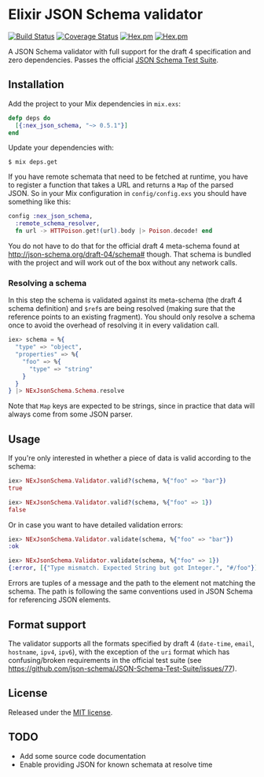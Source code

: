 # Elixir JSON Schema validator

[![Build Status](https://travis-ci.org/jonasschmidt/nex_json_schema.svg?branch=master)](https://travis-ci.org/jonasschmidt/nex_json_schema) [![Coverage Status](https://coveralls.io/repos/jonasschmidt/nex_json_schema/badge.svg?branch=travis-elixir-version&service=github)](https://coveralls.io/github/jonasschmidt/nex_json_schema?branch=travis-elixir-version) [![Hex.pm](http://img.shields.io/hexpm/v/nex_json_schema.svg)](https://hex.pm/packages/nex_json_schema) [![Hex.pm](http://img.shields.io/hexpm/l/nex_json_schema.svg)](LICENSE)

A JSON Schema validator with full support for the draft 4 specification and zero dependencies. Passes the official [JSON Schema Test Suite](https://github.com/json-schema/JSON-Schema-Test-Suite).

## Installation

Add the project to your Mix dependencies in `mix.exs`:

```elixir
defp deps do
  [{:nex_json_schema, "~> 0.5.1"}]
end
```

Update your dependencies with:

```shell
$ mix deps.get
```

If you have remote schemata that need to be fetched at runtime, you have to register a function that takes a URL and returns a `Map` of the parsed JSON. So in your Mix configuration in `config/config.exs` you should have something like this:

```elixir
config :nex_json_schema,
  :remote_schema_resolver,
  fn url -> HTTPoison.get!(url).body |> Poison.decode! end
```

You do not have to do that for the official draft 4 meta-schema found at http://json-schema.org/draft-04/schema# though. That schema is bundled with the project and will work out of the box without any network calls.

### Resolving a schema

In this step the schema is validated against its meta-schema (the draft 4 schema definition) and `$ref`s are being resolved (making sure that the reference points to an existing fragment). You should only resolve a schema once to avoid the overhead of resolving it in every validation call.

```elixir
iex> schema = %{
  "type" => "object",
  "properties" => %{
    "foo" => %{
      "type" => "string"
    }
  }
} |> NExJsonSchema.Schema.resolve
```

Note that `Map` keys are expected to be strings, since in practice that data will always come from some JSON parser.

## Usage

If you're only interested in whether a piece of data is valid according to the schema:

```elixir
iex> NExJsonSchema.Validator.valid?(schema, %{"foo" => "bar"})
true

iex> NExJsonSchema.Validator.valid?(schema, %{"foo" => 1})
false
```

Or in case you want to have detailed validation errors:

```elixir
iex> NExJsonSchema.Validator.validate(schema, %{"foo" => "bar"})
:ok

iex> NExJsonSchema.Validator.validate(schema, %{"foo" => 1})
{:error, [{"Type mismatch. Expected String but got Integer.", "#/foo"}]}
```

Errors are tuples of a message and the path to the element not matching the schema. The path is following the same conventions used in JSON Schema for referencing JSON elements.

## Format support

The validator supports all the formats specified by draft 4 (`date-time`, `email`, `hostname`, `ipv4`, `ipv6`), with the exception of the `uri` format which has confusing/broken requirements in the official test suite (see https://github.com/json-schema/JSON-Schema-Test-Suite/issues/77).

## License

Released under the [MIT license](LICENSE).

## TODO

* Add some source code documentation
* Enable providing JSON for known schemata at resolve time
